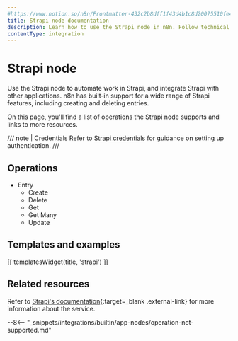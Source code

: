 ```yaml
---
#https://www.notion.so/n8n/Frontmatter-432c2b8dff1f43d4b1c8d20075510fe4
title: Strapi node documentation
description: Learn how to use the Strapi node in n8n. Follow technical documentation to integrate Strapi node into your workflows.
contentType: integration
---
```


# Strapi node

Use the Strapi node to automate work in Strapi, and integrate Strapi with other applications. n8n has built-in support for a wide range of Strapi features, including creating and deleting entries. 

On this page, you'll find a list of operations the Strapi node supports and links to more resources.

/// note | Credentials
Refer to [Strapi credentials](/integrations/builtin/credentials/strapi/) for guidance on setting up authentication. 
///

## Operations

* Entry
    * Create
    * Delete
    * Get
    * Get Many
    * Update

## Templates and examples

<!-- see https://www.notion.so/n8n/Pull-in-templates-for-the-integrations-pages-37c716837b804d30a33b47475f6e3780 -->
[[ templatesWidget(title, 'strapi') ]]

## Related resources

Refer to [Strapi's documentation](https://docs.strapi.io/dev-docs/api/rest){:target=_blank .external-link} for more information about the service.

--8<-- "_snippets/integrations/builtin/app-nodes/operation-not-supported.md"
